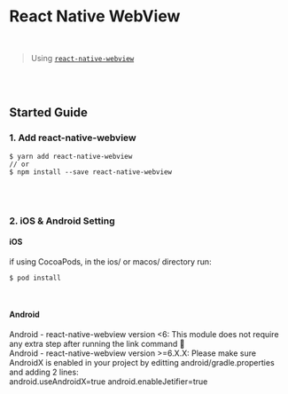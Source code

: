 # React Native WebView

<br />

> Using [`react-native-webview`](https://github.com/react-native-community/react-native-webview)

<br />
<br />

## Started Guide

### 1. Add react-native-webview

```
$ yarn add react-native-webview
// or
$ npm install --save react-native-webview
```

<br />
<br />

### 2. iOS & Android Setting

#### iOS

if using CocoaPods, in the ios/ or macos/ directory run:

```
$ pod install
```

<br />

#### Android

Android - react-native-webview version <6: This module does not require any extra step after running the link command 🎉
<br />
Android - react-native-webview version >=6.X.X: Please make sure AndroidX is enabled in your project by editting android/gradle.properties and adding 2 lines:
<br />
android.useAndroidX=true
android.enableJetifier=true

